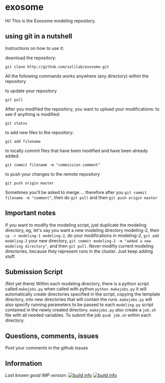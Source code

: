 exosome
=======


Hi! This is the Exosome modeling repository.

using git in a nutshell
-----------------------

Instructions on how to use it:

download the repository:

```
git clone http://github.com/salilab/exosome.git
```

All the following commands works anywhere (any directory) within the repository

to update your repository 

```
git pull
```


After you modified the repository, you want to upload your modifications:
to see if anything is modified:

```
git status
```

to add new files to the repository:

```
git add filename
```

to locally commit files that have been modified and have been already added:


```
git commit filename -m "commission comment"
```

to push your changes to the remote repository

```
git push origin master
```

Sometimes you'll be asked to merge....
therefore after you `git commit filename -m "comment"`, then do `git pull` and then `git push origin master`


Important notes
---------------


If you want to modify the modeling script, just duplicate the modeling directory, eg, let's say you want a new modeling directory modeling-2, then `cp -r modeling-1 modeling-2`, do your modifications in modeling-2, `git add modeling-2` your new directory, `git commit modeling-2 -m "added a new modeling directory"`, and then `git pull`. *Never* modifiy current modeling directories, because they represent runs in the cluster. Just keep adding stuff.

Submission Script
-----------------
(Not yet there)
Within each modeling directory, there is a python script called `makejobs.py` when called with python `python makejobs.py` it will automatically create directories specified in the script, copying the template directory, into new directories that will contain the runs. `makejobs.py` will also specify running parameters to be passed to each `modeling.py` script contained in the newly created directory. `makejobs.py` also create a `job.sh` file with all needed variables. To submit the job `qsub job.sh` within each directory.

Questions, comments, issues
---------------------------

Post your comments in the github issues 

## Information

_Last known good IMP version_: [![build info](https://integrativemodeling.org/systems/?sysstat=17&branch=master)](http://integrativemodeling.org/systems/) [![build info](https://integrativemodeling.org/systems/?sysstat=17&branch=develop)](http://integrativemodeling.org/systems/)
